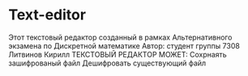 # Text-editor
Этот текстовый редактор созданный в рамках Альтернативного экзамена по Дискретной математике
Автор: студент группы 7308 Литвинов Кирилл
ТЕКСТОВЫЙ РЕДАКТОР МОЖЕТ:
Сохрнаять зашифрованый файл
Дешифровать существующий файл
